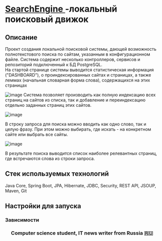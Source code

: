 <h1><a href="https://github.com/DemonZhdb/SearchEngine" target="_blank">SearchEngine </a> -локальный поисковый движок </h1>

## Описание
Проект создания локальной поисковой системы, дающей возможность полнотекстового поиска по сайтам, указанным в конфигурационном файле.
Система содержит несколько контроллеров, сервисов и репозиторий подключенный к БД PostgreSQL.  
На стартой странице системы выводится статистическая информация ("DASHBOARD"), о проиндексированных сайтах и страницах, а также леммах (начальная словарная форма слова), содержащихся на этих страницах
 
![image](https://user-images.githubusercontent.com/95174795/179357444-35ffe3dc-5d14-434e-a993-16abaaf58ad6.png)
Система позволяет производить как полную индексацию всех страниц на сайтов из списка, так и добавление и переиндексацию отдельно заданных страниц этих сайтов.

![image](https://user-images.githubusercontent.com/95174795/179358222-8cf40602-56c3-437b-95d2-3042be2ca5b2.png)

В строку запроса для поиска можно вводить как одно слово, так и целую фразу. При этом  можно выбирать, где искать - на конкретном сайте или выбрать все сайты.

![image](https://user-images.githubusercontent.com/95174795/179358568-bb944eeb-ac37-4037-ada6-3abf40c66a0b.png)

В результате поиска выводится список наиболее релевантных страниц, где встречаются слова из строки запроса.


## Стек используемых технологий
Java Core, Spring Boot, JPA, Hibernate, JDBC, Security, REST API, JSOUP, Maven, Git

## Настройки для запуска
### Зависимости

<h3 align="center">Computer science student, IT news writer from Russia 🇷🇺</h3>




